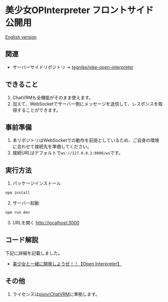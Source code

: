 # 美少女OPInterpreter フロントサイド 公開用
[English version](./en_README.md)

## 関連

- サーバーサイドリポジトリ -> [tegnike/nike-open-interpreter](https://github.com/tegnike/nike-open-interpreter)

## できること

1. ChatVRMも全機能がそのまま使えます。
2. 加えて、WebSocketでサーバー側にメッセージを送信して、レスポンスを取得することができます。

## 事前準備

1. 本リポジトリはWebSocketでの動作を前提としているため、ご自身の環境に合わせて接続先を準備してください。
2. 接続URLはデフォルトで`ws://127.0.0.1:8000/ws`です。

## 実行方法

1. パッケージインストール
```bash
npm install
```

2. サーバー起動
```bash
npm run dev
```

3. URLを開く
[http://localhost:3000](http://localhost:3000) 

## コード解説

下記に詳細を記載しました。

- [美少女と一緒に開発しようぜ！！【Open Interpreter】](https://note.com/nike_cha_n/n/nabcfeb7aaf3f)

## その他

1. ライセンスは[pixiv/ChatVRM](https://github.com/pixiv/ChatVRM)に準拠します。
